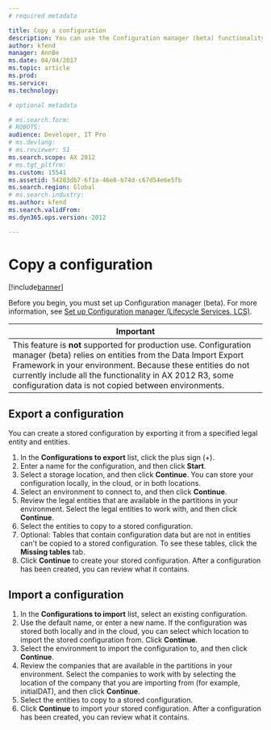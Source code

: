 ```yaml
---
# required metadata

title: Copy a configuration
description: You can use the Configuration manager (beta) functionality in Microsoft Dynamics Lifecycle Services to copy a configuration from one instance of Microsoft Dynamics AX 2012 R3 to another.
author: kfend
manager: AnnBe
ms.date: 04/04/2017
ms.topic: article
ms.prod: 
ms.service: 
ms.technology: 

# optional metadata

# ms.search.form: 
# ROBOTS: 
audience: Developer, IT Pro
# ms.devlang: 
# ms.reviewer: 51
ms.search.scope: AX 2012
# ms.tgt_pltfrm: 
ms.custom: 15541
ms.assetid: 54283db7-6f1a-46e8-b74d-c67d54e6e5fb
ms.search.region: Global
# ms.search.industry: 
ms.author: kfend
ms.search.validFrom: 
ms.dyn365.ops.version: 2012

---
```


# Copy a configuration

[!include[banner](../includes/banner.md)]



Before you begin, you must set up Configuration manager (beta). For more information, see [Set up Configuration manager (Lifecycle Services, LCS)](set-up-configuration-manager-lcs.md).


| **Important**                                                                                                                                                                                                                                                                                                     |
|-------------------------------------------------------------------------------------------------------------------------------------------------------------------------------------------------------------------------------------------------------------------------------------------------------------------|
| This feature is **not** supported for production use. Configuration manager (beta) relies on entities from the Data Import Export Framework in your environment. Because these entities do not currently include all the functionality in AX 2012 R3, some configuration data is not copied between environments. |


## Export a configuration
You can create a stored configuration by exporting it from a specified legal entity and entities.
1.  In the **Configurations to export** list, click the plus sign (+).
2.  Enter a name for the configuration, and then click **Start**.
3.  Select a storage location, and then click **Continue**. You can store your configuration locally, in the cloud, or in both locations.
4.  Select an environment to connect to, and then click **Continue**.
5.  Review the legal entities that are available in the partitions in your environment. Select the legal entities to work with, and then click **Continue**.
6.  Select the entities to copy to a stored configuration.
7.  Optional: Tables that contain configuration data but are not in entities can't be copied to a stored configuration. To see these tables, click the **Missing tables** tab.
8.  Click **Continue** to create your stored configuration. After a configuration has been created, you can review what it contains.

## Import a configuration
1.  In the **Configurations to import** list, select an existing configuration.
2.  Use the default name, or enter a new name. If the configuration was stored both locally and in the cloud, you can select which location to import the stored configuration from. Click **Continue**.
3.  Select the environment to import the configuration to, and then click **Continue**.
4.  Review the companies that are available in the partitions in your environment. Select the companies to work with by selecting the location of the company that you are importing from (for example, initialDAT), and then click **Continue**.
5.  Select the entities to copy to a stored configuration.
6.  Click **Continue** to import your stored configuration. After a configuration has been created, you can review what it contains.





